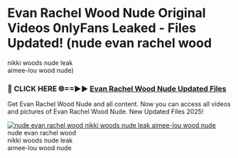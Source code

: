 # Evan Rachel Wood Nude Original Videos 0nlyFans Leaked - Files Updated! (nude evan rachel wood<br>
nikki woods nude leak<br>
aimee-lou wood nude)

<h3>🔴 CLICK HERE 🌐==►► <a href="https://tinyurl.com/2p9ay9w9" rel="nofollow">Evan Rachel Wood Nude Updated Files</a></h3>

Get Evan Rachel Wood Nude and all content. Now you can access all videos and pictures of Evan Rachel Wood Nude. New Updated Files 2025!

[![nude evan rachel wood<br>
nikki woods nude leak<br>
aimee-lou wood nude](https://i.imgur.com/KQgVmj3.gif)](https://tinyurl.com/2p9ay9w9)
nude evan rachel wood<br>
nikki woods nude leak<br>
aimee-lou wood nude